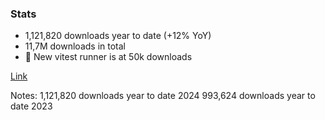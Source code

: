 ### Stats

- 1,121,820 downloads year to date (+12% YoY)
- 11,7M downloads in total
- 🎉 New vitest runner is at 50k downloads

[Link](https://npm-stat.com/charts.html?package=@stryker-mutator/core&from=2018-01-01&to=2024-12-04) <!-- .element target="_blank" -->

Notes:
1,121,820 downloads year to date 2024
993,624 downloads year to date 2023
